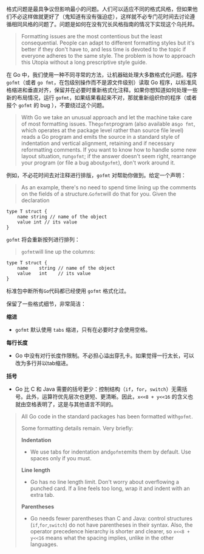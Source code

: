 格式问题是最具争议但影响最小的问题。人们可以适应不同的格式风格，但如果他们不必这样做就更好了（鬼知道有没有强迫症），这样就不必专门花时间去讨论遵循相同风格的问题了。问题是如何在没有冗长风格指南的情况下实现这个乌托邦。

> Formatting issues are the most contentious but the least consequential. People can adapt to different formatting styles but it's better if they don't have to, and less time is devoted to the topic if everyone adheres to the same style. The problem is how to approach this Utopia without a long prescriptive style guide.

在 Go 中，我们使用一种不同寻常的方法，让机器础处理大多数格式化问题。程序 `gofmt`（或者 `go fmt`，在包级别操作而不是源文件级别）读取 Go 程序，以标准风格缩进和垂直对齐，保留并在必要时重新格式化注释。如果你想知道如何处理一些新的布局情况，运行 `gofmt`，如果结果看起来不对，那就重新组织你的程序（或者报个 `gofmt` 的 bug ），不要绕过这个问题。

> With Go we take an unusual approach and let the machine take care of most formatting issues. The`gofmt`program \(also available as`go fmt`, which operates at the package level rather than source file level\) reads a Go program and emits the source in a standard style of indentation and vertical alignment, retaining and if necessary reformatting comments. If you want to know how to handle some new layout situation, run`gofmt`; if the answer doesn't seem right, rearrange your program \(or file a bug about`gofmt`\), don't work around it.

例如，不必花时间去对注释进行排版，`gofmt` 对帮助你做到。给定一个声明：

> As an example, there's no need to spend time lining up the comments on the fields of a structure.`Gofmt`will do that for you. Given the declaration

```
type T struct {
    name string // name of the object
    value int // its value
}
```

`gofmt` 将会重新按列进行排列：

> `gofmt`will line up the columns:

```
type T struct {
    name    string // name of the object
    value   int    // its value
}
```

标准包中断所有`Go`代码都已经使用 `gofmt` 格式化过。

保留了一些格式细节，非常简洁：

**缩进**

* `gofmt` 默认使用 `tabs` 缩进，只有在必要时才会使用空格。

**每行长度**

* Go 中没有对行长度作限制。不必担心溢出穿孔卡。如果觉得一行太长，可以改为多行并以tab缩进。

**括号**

* Go 比 C 和 Java 需要的括号更少：控制结构（`if`，`for`，`switch`）无需括号。此外，运算符优先层次也更短、更清晰。因此，`x<<8 + y<<16` 的含义也就由空格表明了，这是与其他语言不同的。

> All Go code in the standard packages has been formatted with`gofmt`.
>
> Some formatting details remain. Very briefly:
>
> **Indentation**
>
> * We use tabs for indentation and`gofmt`emits them by default. Use spaces only if you must.
>
> **Line length**
>
> * Go has no line length limit. Don't worry about overflowing a punched card. If a line feels too long, wrap it and indent with an extra tab.
>
> **Parentheses**
>
> * Go needs fewer parentheses than C and Java: control structures \(`if`,`for`,`switch`\) do not have parentheses in their syntax. Also, the operator precedence hierarchy is shorter and clearer, so  `x<<8 + y<<16` means what the spacing implies, unlike in the other languages.



